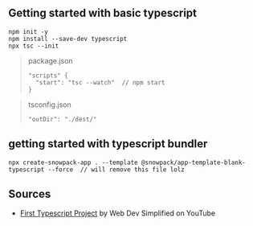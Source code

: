 ## Getting started with basic typescript

```
npm init -y
npm install --save-dev typescript
npx tsc --init
```

> package.json
> ```
> "scripts" {
>   "start": "tsc --watch"  // npm start
> }
> ```

> tsconfig.json
> ```
> "outDir": "./dest/"
> ```

## getting started with typescript bundler

```
npx create-snowpack-app . --template @snowpack/app-template-blank-typescript --force  // will remove this file lolz
```

## Sources
- [First Typescript Project](https://www.youtube.com/watch?v=jBmrduvKl5w) by Web Dev Simplified on YouTube